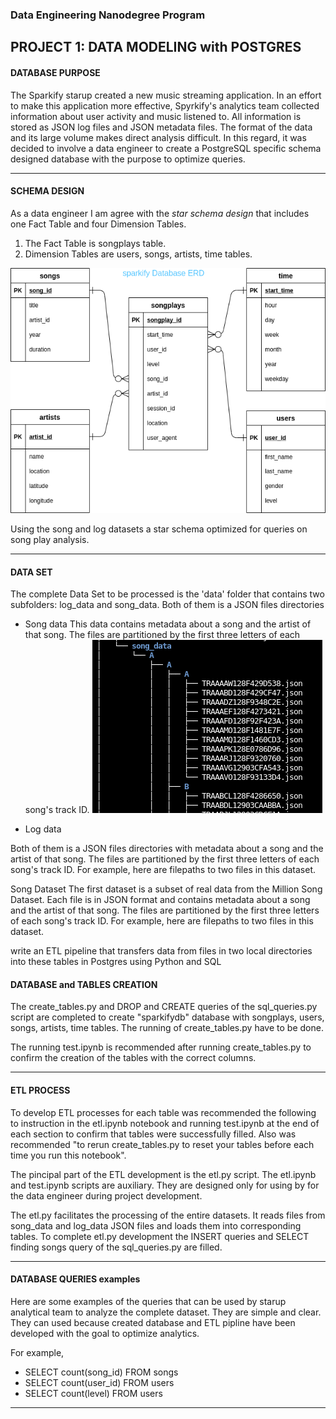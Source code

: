 
### Data Engineering Nanodegree Program

## PROJECT 1: DATA MODELING with POSTGRES

#### DATABASE PURPOSE

The Sparkify starup created a new music streaming application. In an effort 
to make this application more effective, Spyrkify's analytics team collected 
information about user activity and music listened to. All information is 
stored as JSON log files and JSON metadata files. The format of the data and 
its large volume makes direct analysis difficult. In this regard, it was 
decided to involve a data engineer to create a PostgreSQL specific schema 
designed database with the purpose to optimize queries.

---

#### SCHEMA DESIGN
 
As a data engineer I am agree with the _star schema design_ that includes
one Fact Table and four Dimension Tables.

1. The Fact Table is songplays table.
2. Dimension Tables are users, songs, artists, time tables.

![\"sparkify\" database ERD](project1_erd.png)
 

Using the song and log datasets a star schema optimized for queries on song 
play analysis.

---

#### DATA SET

The complete Data Set to be processed is the 'data' folder that contains two subfolders:
log_data and song_data. Both of them is a JSON files directories

- Song data
This data contains metadata about a song and the artist of that song. 
The files are partitioned by the first three letters of each song's track ID.
![project1_example of the song_data structure](project1_example_of_the_song_data_directory_structure.png)

- Log data
 
Both of them is a JSON files directories with metadata about a 
song and the artist of that song. 
The files are partitioned by the first three letters of each song's track ID. 
For example, here are filepaths to two files in this dataset.

Song Dataset
The first dataset is a subset of real data from the Million Song Dataset. Each file is in JSON format and contains metadata about a song and the artist of that song. The files are partitioned by the first three letters of each song's track ID. For example, here are filepaths to two files in this dataset.

write an ETL pipeline that transfers data from files in two local directories into these tables in Postgres using Python and SQL



#### DATABASE and TABLES CREATION
    
The create_tables.py and DROP and CREATE queries of the 
sql_queries.py script are completed to create "sparkifydb" database with songplays,
users, songs, artists, time tables. The running of create_tables.py have to be done.

The running test.ipynb is recommended after running create_tables.py 
to confirm the creation of the tables with the correct columns.

---

#### ETL PROCESS

To develop ETL processes for each table was recommended the following to 
instruction in the etl.ipynb notebook and running test.ipynb at the end of each section
to confirm that tables were successfully filled. Also was recommended 
"to rerun create_tables.py to reset your tables before each time you run this notebook".

The pincipal part of the ETL development is the etl.py script.
The etl.ipynb and test.ipynb scripts are auxiliary. They are designed only for using by 
for the data engineer during project development.

The etl.py facilitates the processing of the entire datasets.
It reads files from song_data and log_data JSON files and loads them into 
corresponding tables. 
To complete etl.py development the INSERT queries and SELECT finding songs query
of the sql_queries.py are filled.

---

#### DATABASE QUERIES examples

Here are some examples of the queries that can be used by starup analytical team to
analyze the complete dataset. They are simple and clear. They can used because
created database and ETL pipline have been developed with the goal to optimize 
analytics.

For example,
 - SELECT count(song_id) FROM songs
 - SELECT count(user_id) FROM users
 - SELECT count(level) FROM users

---
